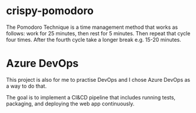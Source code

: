 # crispy-pomodoro
The Pomodoro Technique is a time management method that works as follows: work for 25 minutes, then rest for 5 minutes.
Then repeat that cycle four times. After the fourth cycle take a longer break e.g. 15-20 minutes.

# Azure DevOps
This project is also for me to practise DevOps and I chose Azure DevOps as a way to do that.

The goal is to implement a CI&CD pipeline that includes running tests, packaging, and deploying the web app 
continuously. 
